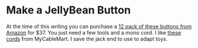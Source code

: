 # Make a JellyBean Button

At the time of this writing you can purchase a [12 pack of these buttons from Amazon](https://www.amazon.com/dp/B0BBT4QJFJ/) for $37. You just need a few tools and a mono cord. I like [these cords](https://www.mycablemart.com/store/cart.php?m=product_detail&p=5392) from MyCableMart. I save the jack end to use to adapt toys.


